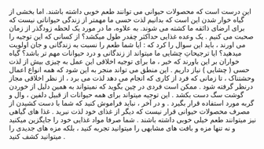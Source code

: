 این درست است که محصولات حیوانی می توانند طعم خوبی داشته باشند. اما بخشی از گیاه خوار شدن این است که بدانیم لذت حسی ما مهمتر از زندگی حیواناتی نیست که برای ارضای ذائقه ما کشته می شوند.
به علاوه، ما در مورد یک لحظه زودگذر از زمان صحبت می کنیم . یک وعده غذایی حداکثر چقدر طول میکشد؟
از کسانی که این توجیه را می اورند ، باید این سوال را کرد که : ایا شما طعم را نسبت به زندگانی و جان اولویت میدهید؟ ایا ترجیحاتِ چشایی ما میتواند از زندگانی و درد حیوانات مهم تر باشد؟
گیاه خواران بر این باورند که خیر ، ما برای توجیه اخلاقی این عمل به چیزی بیش از لذت حسی ( چشایی ) نیاز داریم .
این منطق می تواند منجر به این شود که همه انواع اعمال وحشتناک ، تا زمانی که فرد از کاری که انجام می دهد لذت می برد ، از نظر اخلاقی مجاز درنظر گرفته شود .
ممکن است فردی در چین بگوید که نمیتواند به همین دلیل از خوردن گوشت سگ دست بکشد . این توجیه میتواند برای همه حیوانات از قبیل دلفین ، وال و گربه مورد استفاده قرار بگیرد .
و در آخر ، نباید فراموش کنید که شما با دست کشیدن از مصرف محصولات حیوانی قرار نیست که دیگر از غذای خود لذت نبرید . غذا های گیاهی نیز میتوانند طعم خیلی خوبی داشته باشند . شما صرفا مواد غذایی خود را جایگزین میکنید و نه تنها مزه و بافت های مشابهی را میتوانید تجربه کنید ، بلکه مزه های جدیدی را میتوانید کشف کنید .

